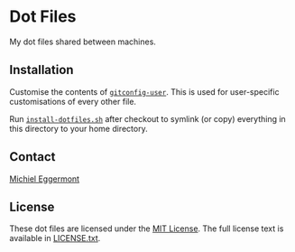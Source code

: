 # Dot Files
My dot files shared between machines.

## Installation
Customise the contents of [`gitconfig-user`](https://github.com/meggermo/dotfiles/blob/master/gitconfig-user).
This is used for user-specific customisations of every other file.

Run [`install-dotfiles.sh`](https://github.com/meggermo/dotfiles/blob/master/install-dotfiles.sh)
after checkout to symlink (or copy) everything in this directory to your home directory.

## Contact
[Michiel Eggermont](mailto:michiel.eggermont@gmail.com)

## License
These dot files are licensed under the [MIT License](http://en.wikipedia.org/wiki/MIT_License).
The full license text is available in [LICENSE.txt](https://github.com/meggermo/dotfiles/blob/master/LICENSE.txt).
